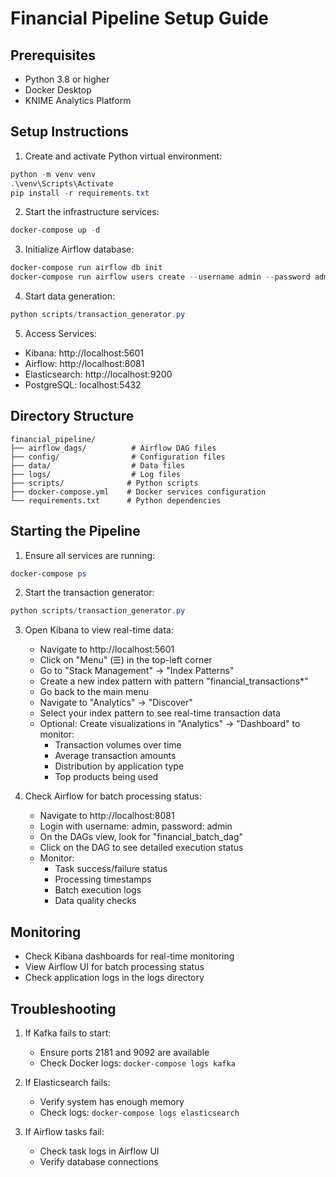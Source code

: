 # Financial Pipeline Setup Guide

## Prerequisites

- Python 3.8 or higher
- Docker Desktop
- KNIME Analytics Platform

## Setup Instructions

1. Create and activate Python virtual environment:
```powershell
python -m venv venv
.\venv\Scripts\Activate
pip install -r requirements.txt
```

2. Start the infrastructure services:
```powershell
docker-compose up -d
```

3. Initialize Airflow database:
```powershell
docker-compose run airflow db init
docker-compose run airflow users create --username admin --password admin --firstname Admin --lastname User --role Admin --email admin@example.com
```

4. Start data generation:
```powershell
python scripts/transaction_generator.py
```

5. Access Services:
- Kibana: http://localhost:5601
- Airflow: http://localhost:8081
- Elasticsearch: http://localhost:9200
- PostgreSQL: localhost:5432

## Directory Structure

```
financial_pipeline/
├── airflow_dags/          # Airflow DAG files
├── config/                # Configuration files
├── data/                  # Data files
├── logs/                  # Log files
├── scripts/              # Python scripts
├── docker-compose.yml    # Docker services configuration
└── requirements.txt      # Python dependencies
```

## Starting the Pipeline

1. Ensure all services are running:
```powershell
docker-compose ps
```

2. Start the transaction generator:
```powershell
python scripts/transaction_generator.py
```

3. Open Kibana to view real-time data:
   - Navigate to http://localhost:5601
   - Click on "Menu" (☰) in the top-left corner
   - Go to "Stack Management" → "Index Patterns"
   - Create a new index pattern with pattern "financial_transactions*"
   - Go back to the main menu
   - Navigate to "Analytics" → "Discover"
   - Select your index pattern to see real-time transaction data
   - Optional: Create visualizations in "Analytics" → "Dashboard" to monitor:
     * Transaction volumes over time
     * Average transaction amounts
     * Distribution by application type
     * Top products being used

4. Check Airflow for batch processing status:
   - Navigate to http://localhost:8081
   - Login with username: admin, password: admin
   - On the DAGs view, look for "financial_batch_dag"
   - Click on the DAG to see detailed execution status
   - Monitor:
     * Task success/failure status
     * Processing timestamps
     * Batch execution logs
     * Data quality checks

## Monitoring

- Check Kibana dashboards for real-time monitoring
- View Airflow UI for batch processing status
- Check application logs in the logs directory

## Troubleshooting

1. If Kafka fails to start:
   - Ensure ports 2181 and 9092 are available
   - Check Docker logs: `docker-compose logs kafka`

2. If Elasticsearch fails:
   - Verify system has enough memory
   - Check logs: `docker-compose logs elasticsearch`

3. If Airflow tasks fail:
   - Check task logs in Airflow UI
   - Verify database connections

